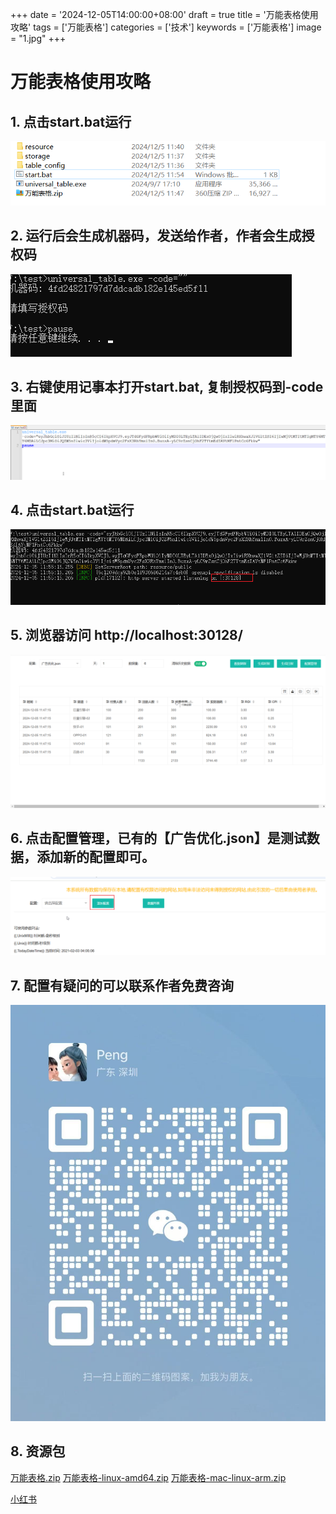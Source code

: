+++
date = '2024-12-05T14:00:00+08:00'
draft = true
title = '万能表格使用攻略'
tags = ['万能表格']
categories = ['技术']
keywords = ['万能表格']
image = "1.jpg"
+++

# 万能表格使用攻略
## 1. 点击start.bat运行
![1.png](1.png)

## 2. 运行后会生成机器码，发送给作者，作者会生成授权码
![2.png](2.png)

## 3. 右键使用记事本打开start.bat, 复制授权码到-code里面
![3.png](3.png)

## 4. 点击start.bat运行
![4.png](4.png)

## 5. 浏览器访问 http://localhost:30128/
![5.png](5.png)

## 6. 点击配置管理，已有的【广告优化.json】是测试数据，添加新的配置即可。
![6.png](6.png)

## 7. 配置有疑问的可以联系作者免费咨询
![7.jpg](7.jpg)

## 8. 资源包
[万能表格.zip](万能表格.zip)
[万能表格-linux-amd64.zip](万能表格-linux-amd64.zip)
[万能表格-mac-linux-arm.zip](万能表格-mac-linux-arm.zip)

[小红书](http://xhslink.com/a/RtPIbt1Mo720)